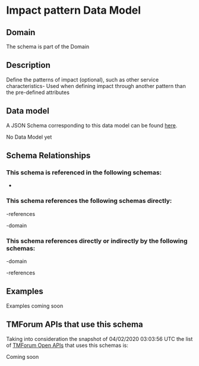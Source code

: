 # Impact pattern Data Model

## Domain

The  schema is part of the  Domain

## Description

Define the patterns of impact (optional), such as other service characteristics- Used when defining impact through another pattern than the pre-defined attributes

## Data model

A JSON Schema corresponding to this data model can be found
[here](https://github.com/tmforum-rand/schemas/blob/candidates/Service/ImpactPattern.schema.json).

No Data Model yet

## Schema Relationships

### This schema is referenced in the following schemas:

-

### This schema references the following schemas directly:

-references

-domain

### This schema references directly or indirectly by the following schemas:

-domain

-references



## Examples

Examples coming soon

## TMForum APIs that use this schema

Taking into consideration the snapshot of 04/02/2020 03:03:56 UTC the list of [TMForum Open APIs](https://www.tmforum.org/open-apis/) that uses this schemas is:

Coming soon